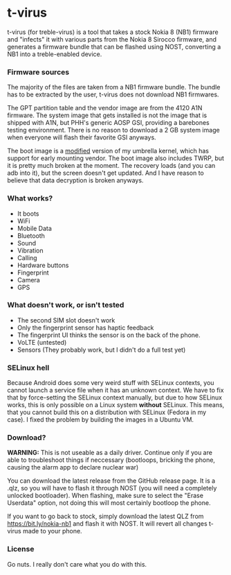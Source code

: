 # t-virus
t-virus (for treble-virus) is a tool that takes a stock Nokia 8 (NB1) firmware
and "infects" it with various parts from the Nokia 8 Sirocco firmware, and 
generates a firmware bundle that can be flashed using NOST, converting a NB1
into a treble-enabled device.

### Firmware sources
The majority of the files are taken from a NB1 firmware bundle. The bundle 
has to be extracted by the user, t-virus does not download NB1 firmwares.

The GPT partition table and the vendor image are from the 4120 A1N firmware.
The system image that gets installed is not the image that is shipped with A1N,
but PHH's generic AOSP GSI, providing a barebones testing environment. There
is no reason to download a 2 GB system image when everyone will flash their
favorite GSI anyways.

The boot image is a [modified](https://github.com/resident-nokia/umbrella/tree/treble)
version of my umbrella kernel, which has support for early mounting vendor. The
boot image also includes TWRP, but it is pretty much broken at the moment. The
recovery loads (and you can adb into it), but the screen doesn't get updated.
And I have reason to believe that data decryption is broken anyways.

### What works?
* It boots
* WiFi
* Mobile Data
* Bluetooth
* Sound
* Vibration
* Calling
* Hardware buttons
* Fingerprint
* Camera
* GPS

### What doesn't work, or isn't tested
* The second SIM slot doesn't work
* Only the fingerprint sensor has haptic feedback
* The fingerprint UI thinks the sensor is on the back of the phone.
* VoLTE (untested)
* Sensors (They probably work, but I didn't do a full test yet)

### SELinux hell
Because Android does some very weird stuff with SELinux contexts, you cannot
launch a service file when it has an unknown context. We have to fix that by
force-setting the SELinux context manually, but due to how SELinux works, this
is only possible on a Linux system **without** SELinux. This means, that you
cannot build this on a distribution with SELinux (Fedora in my case). I
fixed the problem by building the images in a Ubuntu VM.

### Download?
**WARNING:** This is not useable as a daily driver. Continue only if you are 
able to troubleshoot things if neccessary (bootloops, bricking the phone, 
causing the alarm app to declare nuclear war)

You can download the latest release from the GitHub release page. It is a .qlz,
so you will have to flash it through NOST (you will need a completely unlocked 
bootloader). When flashing, make sure to select the "Erase Userdata" option,
not doing this will most certainly bootloop the phone.

If you want to go back to stock, simply download the latest QLZ from https://bit.ly/nokia-nb1
and flash it with NOST. It will revert all changes t-virus made to your phone.

### License
Go nuts. I really don't care what you do with this.
